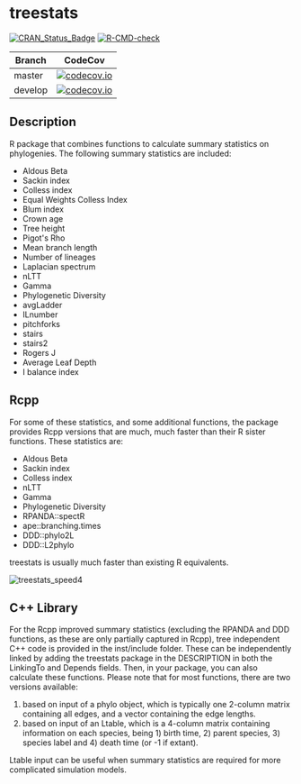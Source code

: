 # treestats

[![CRAN_Status_Badge](https://www.r-pkg.org/badges/version/treestats)](https://cran.r-project.org/package=treestats)
[![R-CMD-check](https://github.com/thijsjanzen/treestats/workflows/R-CMD-check/badge.svg)](https://github.com/thijsjanzen/treestats/actions)

Branch|CodeCov
---|---
master|[![codecov.io](https://codecov.io/gh/thijsjanzen/treestats/branch/master/graph/badge.svg)](https://codecov.io/gh/thijsjanzen/treestats)
develop|[![codecov.io](https://codecov.io/gh/thijsjanzen/treestats/branch/develop/graph/badge.svg)](https://codecov.io/gh/thijsjanzen/treestats)

## Description

R package that combines functions to calculate summary statistics on phylogenies.
The following summary statistics are included:
  - Aldous Beta
  - Sackin index
  - Colless index
  - Equal Weights Colless Index
  - Blum index
  - Crown age
  - Tree height
  - Pigot's Rho
  - Mean branch length
  - Number of lineages
  - Laplacian spectrum
  - nLTT
  - Gamma
  - Phylogenetic Diversity
  - avgLadder
  - ILnumber
  - pitchforks
  - stairs
  - stairs2
  - Rogers J
  - Average Leaf Depth
  - I balance index

## Rcpp
For some of these statistics, and some additional functions, the package provides Rcpp versions that 
are much, much faster than their R sister functions. These statistics are:
  - Aldous Beta
  - Sackin index
  - Colless index
  - nLTT
  - Gamma
  - Phylogenetic Diversity
  - RPANDA::spectR
  - ape::branching.times
  - DDD::phylo2L
  - DDD::L2phylo

treestats is usually much faster than existing R equivalents.

![treestats_speed4](https://user-images.githubusercontent.com/19486664/154710093-eb596fdd-658d-437c-8249-fb2dfefb13d0.png)
  
## C++ Library
For the Rcpp improved summary statistics (excluding the RPANDA and DDD functions, 
as these are only partially captured in Rcpp), tree independent C++ code is provided 
in the inst/include folder. These can be independently linked by adding the treestats 
package in the DESCRIPTION in both the LinkingTo and Depends fields. Then, in your package,
you can also calculate these functions. 
Please note that for most functions, there are two versions available: 
1) based on input of a phylo object, which is typically one 2-column matrix containing all edges, and a vector containing the edge lengths.
2) based on input of an Ltable, which is a 4-column matrix containing information on each species, being 1) birth time, 2) parent species, 3) species label and 4) death time (or -1 if extant).

Ltable input can be useful when summary statistics are required for more complicated simulation models. 
